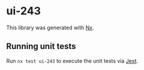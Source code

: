 # ui-243

This library was generated with [Nx](https://nx.dev).

## Running unit tests

Run `nx test ui-243` to execute the unit tests via [Jest](https://jestjs.io).

